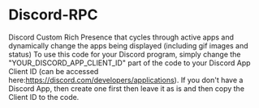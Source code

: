 # Discord-RPC
Discord Custom Rich Presence that cycles through active apps and dynamically change the apps being displayed (including gif images and status)
To use this code for your Discord program, simply change the "YOUR_DISCORD_APP_CLIENT_ID" part of the code to your Discord App Client ID (can be accessed here:https://discord.com/developers/applications). If you don't have a Discord App, then create one first then leave it as is and then copy the Client ID to the code.
